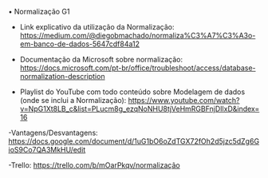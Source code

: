 • Normalização G1
 
- Link explicativo da utilização da Normalização:
https://medium.com/@diegobmachado/normaliza%C3%A7%C3%A3o-em-banco-de-dados-5647cdf84a12
 
- Documentação da Microsoft sobre normalização:
https://docs.microsoft.com/pt-br/office/troubleshoot/access/database-normalization-description
 
- Playlist do YouTube com todo conteúdo sobre Modelagem de dados (onde se inclui a Normalização):
https://www.youtube.com/watch?v=NpG1Xt8LB_c&list=PLucm8g_ezqNoNHU8tjVeHmRGBFnjDIlxD&index=16

-Vantagens/Desvantagens:
https://docs.google.com/document/d/1uG1bO6oZdTGX72fOh2d5jzc5dZg6GioS9Co7QA3MkHU/edit

-Trello:
https://trello.com/b/mOarPkqv/normalização
